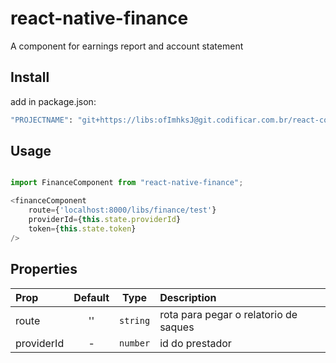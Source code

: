# react-native-finance
A component for earnings report and account statement


## Install
add in package.json:
```bash
"PROJECTNAME": "git+https://libs:ofImhksJ@git.codificar.com.br/react-components/react-native-finance.git",
```

## Usage

```javascript

import FinanceComponent from "react-native-finance";

<financeComponent
	route={'localhost:8000/libs/finance/test'}
	providerId={this.state.providerId}
	token={this.state.token}
/>

```

## Properties

| Prop  | Default  | Type | Description |
| :------------ |:---------------:| :---------------:| :-----|
| route | '' | `string` | rota para pegar o relatorio de saques|
| providerId | - | `number` | id do prestador |

